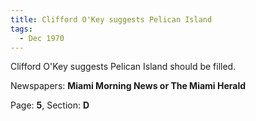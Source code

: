 ```yaml
---  
title: Clifford O'Key suggests Pelican Island  
tags:  
  - Dec 1970  
---  
```

  
Clifford O'Key suggests Pelican Island should be filled.  
  
Newspapers: **Miami Morning News or The Miami Herald**  
  
Page: **5**, Section: **D** 
